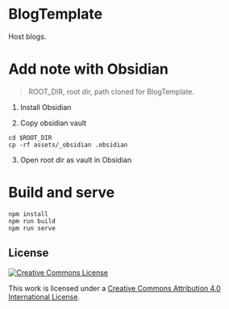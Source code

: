 # BlogTemplate

Host blogs.

# Add note with Obsidian

> ROOT_DIR, root dir, path cloned for BlogTemplate.

1. Install Obsidian

2. Copy obsidian vault

```
cd $ROOT_DIR
cp -rf assets/_obsidian .obsidian
```

3. Open root dir as vault in Obsidian


# Build and serve

```
npm install 
npm run build
npm run serve
```

## License

[![Creative Commons License](https://i.creativecommons.org/l/by/4.0/88x31.png)](http://creativecommons.org/licenses/by/4.0/)

This work is licensed under a [Creative Commons Attribution 4.0 International License](http://creativecommons.org/licenses/by/4.0/).

